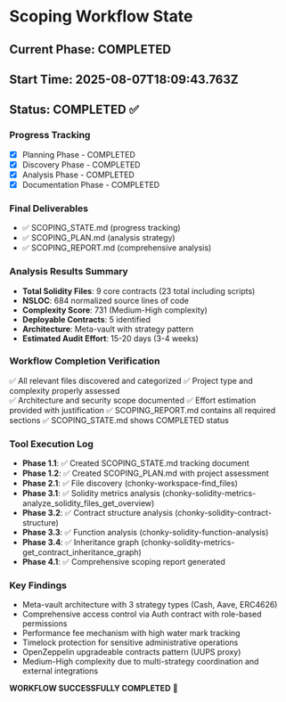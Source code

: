 # Scoping Workflow State

## Current Phase: COMPLETED
## Start Time: 2025-08-07T18:09:43.763Z
## Status: COMPLETED ✅

### Progress Tracking
- [x] Planning Phase - COMPLETED
- [x] Discovery Phase - COMPLETED  
- [x] Analysis Phase - COMPLETED
- [x] Documentation Phase - COMPLETED

### Final Deliverables
- ✅ SCOPING_STATE.md (progress tracking)
- ✅ SCOPING_PLAN.md (analysis strategy)
- ✅ SCOPING_REPORT.md (comprehensive analysis)

### Analysis Results Summary
- **Total Solidity Files**: 9 core contracts (23 total including scripts)
- **NSLOC**: 684 normalized source lines of code
- **Complexity Score**: 731 (Medium-High complexity)
- **Deployable Contracts**: 5 identified
- **Architecture**: Meta-vault with strategy pattern
- **Estimated Audit Effort**: 15-20 days (3-4 weeks)

### Workflow Completion Verification
✅ All relevant files discovered and categorized
✅ Project type and complexity properly assessed  
✅ Architecture and security scope documented
✅ Effort estimation provided with justification
✅ SCOPING_REPORT.md contains all required sections
✅ SCOPING_STATE.md shows COMPLETED status

### Tool Execution Log
- **Phase 1.1**: ✅ Created SCOPING_STATE.md tracking document
- **Phase 1.2**: ✅ Created SCOPING_PLAN.md with project assessment
- **Phase 2.1**: ✅ File discovery (chonky-workspace-find_files)
- **Phase 3.1**: ✅ Solidity metrics analysis (chonky-solidity-metrics-analyze_solidity_files_get_overview)
- **Phase 3.2**: ✅ Contract structure analysis (chonky-solidity-contract-structure)
- **Phase 3.3**: ✅ Function analysis (chonky-solidity-function-analysis)
- **Phase 3.4**: ✅ Inheritance graph (chonky-solidity-metrics-get_contract_inheritance_graph)
- **Phase 4.1**: ✅ Comprehensive scoping report generated

### Key Findings
- Meta-vault architecture with 3 strategy types (Cash, Aave, ERC4626)
- Comprehensive access control via Auth contract with role-based permissions
- Performance fee mechanism with high water mark tracking
- Timelock protection for sensitive administrative operations
- OpenZeppelin upgradeable contracts pattern (UUPS proxy)
- Medium-High complexity due to multi-strategy coordination and external integrations

**WORKFLOW SUCCESSFULLY COMPLETED** 🎉
